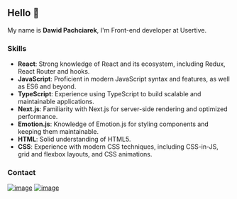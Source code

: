 ## Hello 👋

My name is **Dawid Pachciarek**, I'm Front-end developer at Usertive.

### Skills 
- **React**: Strong knowledge of React and its ecosystem, including Redux, React Router and hooks.
- **JavaScript**: Proficient in modern JavaScript syntax and features, as well as ES6 and beyond.
- **TypeScript**: Experience using TypeScript to build scalable and maintainable applications.
- **Next.js**: Familiarity with Next.js for server-side rendering and optimized performance.
- **Emotion.js**: Knowledge of Emotion.js for styling components and keeping them maintainable.
- **HTML**: Solid understanding of HTML5.
- **CSS**: Experience with modern CSS techniques, including CSS-in-JS, grid and flexbox layouts, and CSS animations.

### Contact
[![image](https://img.shields.io/badge/LinkedIn-0077B5?style=for-the-badge&logo=linkedin&logoColor=white)](https://www.linkedin.com/in/dawid-pachciarek/)
[![image](https://img.shields.io/badge/Gmail-D14836?style=for-the-badge&logo=gmail&logoColor=white)](mailto:dawid.pachciarek.5@gmail.com
)
<!--
**Pachciar3/Pachciar3** is a ✨ _special_ ✨ repository because its `README.md` (this file) appears on your GitHub profile.

Here are some ideas to get you started:

- 🔭 I’m currently working on ...
- 🌱 I’m currently learning ...
- 👯 I’m looking to collaborate on ...
- 🤔 I’m looking for help with ...
- 💬 Ask me about ...
- 📫 How to reach me: ...
- 😄 Pronouns: ...
- ⚡ Fun fact: ...
-->
